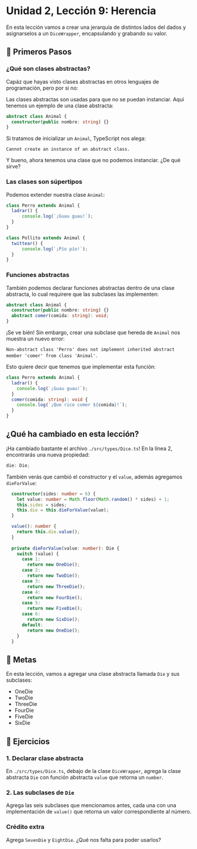# Unidad 2, Lección 9: Herencia

En esta lección vamos a crear una jerarquía de distintos lados del dados y asignarselos a un `DiceWrapper`, encapsulando y grabando su valor.

## 🐾 Primeros Pasos

### ¿Qué son clases abstractas?

Capáz que hayas visto clases abstractas en otros lenguajes de programación, pero por si no:

Las clases abstractas son usadas para que no se puedan instanciar. Aquí tenemos un ejemplo de una clase abstracta:

```typescript
abstract class Animal {
  constructor(public nombre: string) {}
}
```

Si tratamos de inicializar un `Animal`, TypeScript nos alega:

`Cannot create an instance of an abstract class.`

Y bueno, ahora tenemos una clase que no podemos instanciar. ¿De qué sirve?

### Las clases son súpertipos

Podemos extender nuestra clase `Animal`:

```typescript
class Perro extends Animal {
  ladrar() {
      console.log(`¡Guau guau!`);
  }
}

class Pollito extends Animal {
  twittear() {
      console.log(`¡Pío pío!`);
  }
}
```

### Funciones abstractas

También podemos declarar funciones abstractas dentro de una clase abstracta, lo cual requirere que las subclases las implementen:

```typescript
abstract class Animal {
  constructor(public nombre: string) {}
  abstract comer(comida: string): void;
}
```

¡Se ve bién! Sin embargo, crear una subclase que hereda de `Animal` nos muestra un nuevo error:

`Non-abstract class 'Perro' does not implement inherited abstract member 'comer' from class 'Animal'`.

Esto quiere decir que tenemos que implementar esta función:

```typescript
class Perro extends Animal {
  ladrar() {
    console.log(`¡Guau guau!`);
  }
  comer(comida: string): void {
    console.log(`¡Que rico comer ${comida}!`);
  }
}
```

## ¿Qué ha cambiado en esta lección?

¡Ha cambiado bastante el archivo `./src/types/Dice.ts`! En la línea 2, encontrarás una nueva propiedad:

```typescript
die: Die;
```

También verás que cambió el constructor y el `value`, además agregamos `dieForValue`:

```typescript
  constructor(sides: number = 6) {
    let value: number = Math.floor(Math.random() * sides) + 1;
    this.sides = sides;
    this.die = this.dieForValue(value);
  }

  value(): number {
    return this.die.value();
  }
  
  private dieForValue(value: number): Die {
    switch (value) {
      case 1:
        return new OneDie();
      case 2:
        return new TwoDie();
      case 3:
        return new ThreeDie();
      case 4:
        return new FourDie();
      case 5:
        return new FiveDie();
      case 6:
        return new SixDie();
      default:
        return new OneDie();
    }
  }
```


## 🥅 Metas

En esta lección, vamos a agregar una clase abstracta llamada `Die` y sus subclases:

- OneDie
- TwoDie
- ThreeDie
- FourDie
- FiveDie
- SixDie

## 🤸 Ejercicios

### 1. Declarar clase abstracta

En `./src/types/Dice.ts`, debajo de la clase `DiceWrapper`, agrega la clase abstracta `Die` con función abstracta `value` que retorna un `number`.

### 2. Las subclases de `Die`

Agrega las seis subclases que mencionamos antes, cada una con una implementación de `value()` que retorna un valor correspondiente al número.

### Crédito extra

Agrega `SevenDie` y `EightDie`. ¿Qué nos falta para poder usarlos?
